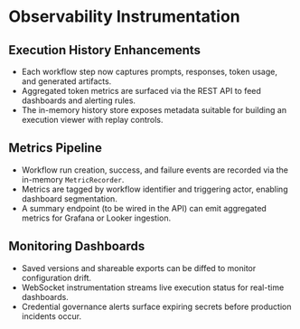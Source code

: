 # Observability Instrumentation

## Execution History Enhancements
- Each workflow step now captures prompts, responses, token usage, and generated artifacts.
- Aggregated token metrics are surfaced via the REST API to feed dashboards and alerting rules.
- The in-memory history store exposes metadata suitable for building an execution viewer with replay controls.

## Metrics Pipeline
- Workflow run creation, success, and failure events are recorded via the in-memory `MetricRecorder`.
- Metrics are tagged by workflow identifier and triggering actor, enabling dashboard segmentation.
- A summary endpoint (to be wired in the API) can emit aggregated metrics for Grafana or Looker ingestion.

## Monitoring Dashboards
- Saved versions and shareable exports can be diffed to monitor configuration drift.
- WebSocket instrumentation streams live execution status for real-time dashboards.
- Credential governance alerts surface expiring secrets before production incidents occur.
